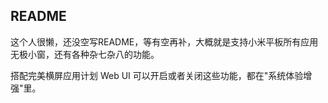 ## README

这个人很懒，还没空写README，等有空再补，大概就是支持小米平板所有应用无极小窗，还有各种杂七杂八的功能。

搭配完美横屏应用计划 Web UI 可以开启或者关闭这些功能，都在"系统体验增强"里。
